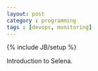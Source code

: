 ```yaml
---
layout: post
category : programming
tags : [devops, monitoring]
---
```

{% include JB/setup %}

Introduction to Selena.